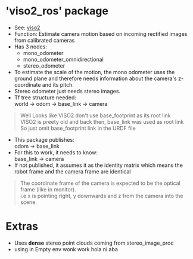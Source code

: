 # 'viso2_ros' package

* See: [viso2](http://wiki.ros.org/viso2_ros)
* Function: Estimate camera motion based on incoming rectified images from calibrated cameras
* Has 3 nodes:
    * mono_odometer
    * mono_odometer_omnidirectional
    * stereo_odometer 
* To estimate the scale of the motion, the mono odometer uses the ground plane and therefore needs information about the camera's z-coordinate and its pitch.
* Stereo odometer just needs stereo images.
* Tf tree structure needed:  
        world → odom → base_link → camera

> Well Looks like VISO2 don't use base_footprint as its root link  
> VISO2 is preety old and back then, base_link was used as root link  
> So just omit base_footprint link in the URDF file

* This package publishes:  
        odom → base_link
* For this to work, it needs to know:  
        base_link → camera
* If not published, it assumes it as the identity matrix which means the robot frame and the camera frame are identical

> The coordinate frame of the camera is expected to be the optical frame (like in monitor).  
> i.e x is pointing right, y downwards and z from the camera into the scene.



# Extras

* Uses **dense** stereo point clouds coming from stereo_image_proc
* using in Empty env wonk work hola ni aba

